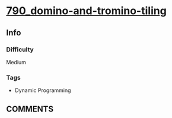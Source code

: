 # [790_domino-and-tromino-tiling](https://leetcode.com/problems/domino-and-tromino-tiling/)

## Info

### Difficulty

Medium

### Tags

- Dynamic Programming

## __COMMENTS__

> 
